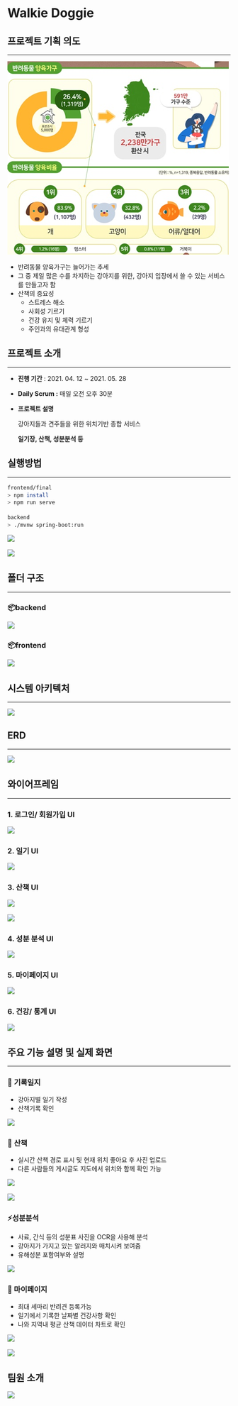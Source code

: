 # Walkie Doggie

## 프로젝트 기획 의도

---

![](readme.assets/Untitled.png)

- 반려동물 양육가구는 늘어가는 추세
- 그 중 제일 많은 수를 차지하는 강아지를 위한, 강아지 입장에서 쓸 수 있는 서비스를 만들고자 함
- 산책의 중요성
    - 스트레스 해소
    - 사회성 기르기
    - 건강 유지 및 체력 기르기
    - 주인과의 유대관계 형성

## 프로젝트 소개

---

- **진행 기간** : 2021. 04. 12 ~ 2021. 05. 28
- **Daily Scrum :** 매일 오전 오후 30분
- **프로젝트 설명**

    강아지들과 견주들을 위한 위치기반 종합 서비스

    **일기장, 산책, 성분분석 등**

## 실행방법

---

```bash
frontend/final
> npm install
> npm run serve

backend
> ./mvnw spring-boot:run
```

![](https://lab.ssafy.com/s04-final/s04p31c106/raw/backend/readme.assets/npm_run_serve.PNG)

![](https://lab.ssafy.com/s04-final/s04p31c106/raw/backend/readme.assets/Spring.png)

## 폴더 구조

---

### 📦backend

![](https://lab.ssafy.com/s04-final/s04p31c106/raw/backend/readme.assets/%EB%B0%B1%EC%97%94%EB%93%9C%EA%B5%AC%EC%A1%B0.PNG)

### 📦frontend

![](https://lab.ssafy.com/s04-final/s04p31c106/raw/backend/readme.assets/%ED%94%84%EB%A1%A0%ED%8A%B8%EA%B5%AC%EC%A1%B0.PNG)

## 시스템 아키텍처

---

![](https://lab.ssafy.com/s04-final/s04p31c106/raw/backend/readme.assets/Untitled%201.png)

## ERD

---

![](https://lab.ssafy.com/s04-final/s04p31c106/raw/backend/readme.assets/ERD.PNG)

## 와이어프레임

---

### 1. 로그인/ 회원가입 UI

![](https://lab.ssafy.com/s04-final/s04p31c106/raw/backend/readme.assets/Untitled%202.png)

### 2. 일기 UI

![](https://lab.ssafy.com/s04-final/s04p31c106/raw/backend/readme.assets/Untitled%203.png)

### 3. 산책 UI

![](https://lab.ssafy.com/s04-final/s04p31c106/raw/backend/readme.assets/Untitled%204.png)

![](https://lab.ssafy.com/s04-final/s04p31c106/raw/backend/readme.assets/Untitled%205.png)

### 4. 성분 분석 UI

![](https://lab.ssafy.com/s04-final/s04p31c106/raw/backend/readme.assets/Untitled%206.png)

### 5. 마이페이지 UI

![](https://lab.ssafy.com/s04-final/s04p31c106/raw/backend/readme.assets/Untitled%207.png)

### 6. 건강/ 통계 UI

![](https://lab.ssafy.com/s04-final/s04p31c106/raw/backend/readme.assets/Untitled%208.png)

## 주요 기능 설명 및 실제 화면

---

### 🌈 **기록일지**

- 강아지별 일기 작성
- 산책기록 확인

![](https://lab.ssafy.com/s04-final/s04p31c106/raw/backend/readme.assets/%EA%B8%B0%EB%A1%9D%EC%9D%BC%EC%A7%80.png)

### 🛴 **산책**

- 실시간 산책 경로 표시 및 현재 위치 좋아요 후 사진 업로드
- 다른 사람들의 게시글도 지도에서 위치와 함께 확인 가능

![](https://lab.ssafy.com/s04-final/s04p31c106/raw/backend/readme.assets/%EC%82%B0%EC%B1%851.png)

![](https://lab.ssafy.com/s04-final/s04p31c106/raw/backend/readme.assets/%EC%82%B0%EC%B1%852.png)

### ⚡**성분분석**

- 사료, 간식 등의 성분표 사진을 OCR을 사용해 분석
- 강아지가 가지고 있는 알러지와 매치시켜 보여줌
- 유해성분 포함여부와 설명

![](https://lab.ssafy.com/s04-final/s04p31c106/raw/backend/readme.assets/%EC%84%B1%EB%B6%84%EB%B6%84%EC%84%9D.png)

### 👶 마이페이지

- 최대 세마리 반려견 등록가능
- 일기에서 기록한 날짜별 건강사항 확인
- 나와 지역내 평균 산책 데이터 차트로 확인

![](https://lab.ssafy.com/s04-final/s04p31c106/raw/backend/readme.assets/%EB%A1%9C%EA%B7%B8%EC%9D%B8_%ED%9A%8C%EC%9B%90%EA%B0%80%EC%9E%85.png)

![](https://lab.ssafy.com/s04-final/s04p31c106/raw/backend/readme.assets/%EB%A7%88%EC%9D%B4%ED%8E%98%EC%9D%B4%EC%A7%80.png)

## 팀원 소개

![](https://lab.ssafy.com/s04-final/s04p31c106/raw/backend/readme.assets/%ED%8C%80%EC%9B%90%EC%86%8C%EA%B0%9C.PNG)